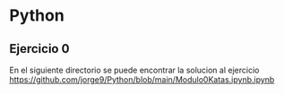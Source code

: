 # Python

## Ejercicio 0

En el siguiente directorio se puede encontrar la solucion al ejercicio https://github.com/jorge9/Python/blob/main/Modulo0Katas.ipynb.ipynb
